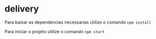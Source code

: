# delivery

Para baixar as dependencias necessarias utilize o comando ```npm install``` 

Para iniciar o projeto utilize o comando ```npm start```
